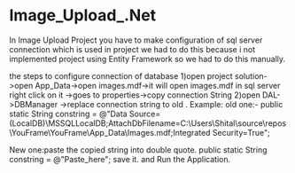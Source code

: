 # Image_Upload_.Net

In Image Upload Project you have to make configuration of sql server connection which is used in project
we had to do this because i not implemented project using Entity Framework so we had to do this manually.

the steps to configure connection of database
1)open project solution->open App_Data->open images.mdf->it will open images.mdf in sql server right click on it ->goes to 
properties->copy connection String
2)open DAL->DBManager ->replace connection string to old .
Example:
old one:-
     public static String constring = @"Data Source=(LocalDB)\MSSQLLocalDB;AttachDbFilename=C:\Users\Shital\source\repos\YouFrame\YouFrame\App_Data\Images.mdf;Integrated Security=True";
  
  New one:paste the copied string into double quote.
         public static String constring = @"Paste_here";
   save it.
   and Run the Application.
   
     
